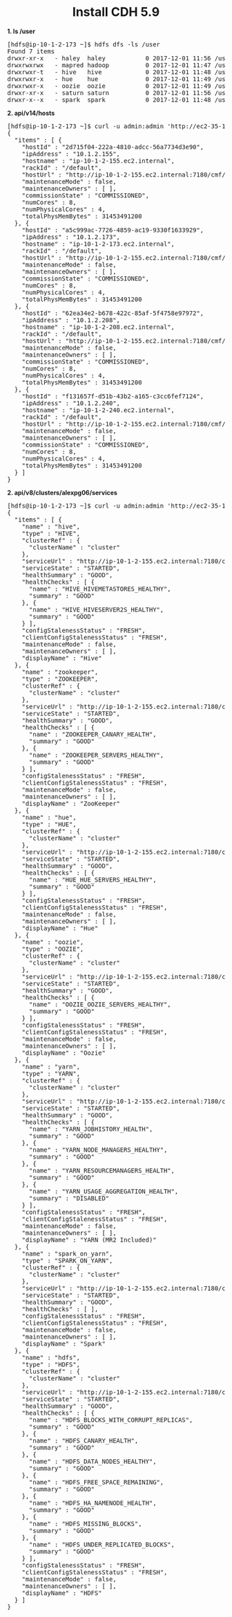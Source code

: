 
# <center>Install CDH 5.9

<strong>1. ls /user</strong>
<pre class="prettyprint">
[hdfs@ip-10-1-2-173 ~]$ hdfs dfs -ls /user
Found 7 items
drwxr-xr-x   - haley  haley           0 2017-12-01 11:56 /user/haley
drwxrwxrwx   - mapred hadoop          0 2017-12-01 11:47 /user/history
drwxrwxr-t   - hive   hive            0 2017-12-01 11:48 /user/hive
drwxrwxr-x   - hue    hue             0 2017-12-01 11:49 /user/hue
drwxrwxr-x   - oozie  oozie           0 2017-12-01 11:49 /user/oozie
drwxr-xr-x   - saturn saturn          0 2017-12-01 11:56 /user/saturn
drwxr-x--x   - spark  spark           0 2017-12-01 11:48 /user/spark
</pre>

<strong>2. api/v14/hosts</strong>
<pre class="prettyprint">
[hdfs@ip-10-1-2-173 ~]$ curl -u admin:admin 'http://ec2-35-153-200-10.compute-1.amazonaws.com:7180/api/v14/hosts'
{
  "items" : [ {
    "hostId" : "2d715f04-222a-4810-adcc-56a7734d3e90",
    "ipAddress" : "10.1.2.155",
    "hostname" : "ip-10-1-2-155.ec2.internal",
    "rackId" : "/default",
    "hostUrl" : "http://ip-10-1-2-155.ec2.internal:7180/cmf/hostRedirect/2d715f04-222a-4810-adcc-56a7734d3e90",
    "maintenanceMode" : false,
    "maintenanceOwners" : [ ],
    "commissionState" : "COMMISSIONED",
    "numCores" : 8,
    "numPhysicalCores" : 4,
    "totalPhysMemBytes" : 31453491200
  }, {
    "hostId" : "a5c999ac-7726-4859-ac19-9330f1633929",
    "ipAddress" : "10.1.2.173",
    "hostname" : "ip-10-1-2-173.ec2.internal",
    "rackId" : "/default",
    "hostUrl" : "http://ip-10-1-2-155.ec2.internal:7180/cmf/hostRedirect/a5c999ac-7726-4859-ac19-9330f1633929",
    "maintenanceMode" : false,
    "maintenanceOwners" : [ ],
    "commissionState" : "COMMISSIONED",
    "numCores" : 8,
    "numPhysicalCores" : 4,
    "totalPhysMemBytes" : 31453491200
  }, {
    "hostId" : "62ea34e2-b678-422c-85af-5f4758e97972",
    "ipAddress" : "10.1.2.208",
    "hostname" : "ip-10-1-2-208.ec2.internal",
    "rackId" : "/default",
    "hostUrl" : "http://ip-10-1-2-155.ec2.internal:7180/cmf/hostRedirect/62ea34e2-b678-422c-85af-5f4758e97972",
    "maintenanceMode" : false,
    "maintenanceOwners" : [ ],
    "commissionState" : "COMMISSIONED",
    "numCores" : 8,
    "numPhysicalCores" : 4,
    "totalPhysMemBytes" : 31453491200
  }, {
    "hostId" : "f131657f-d51b-43b2-a165-c3cc6fef7124",
    "ipAddress" : "10.1.2.240",
    "hostname" : "ip-10-1-2-240.ec2.internal",
    "rackId" : "/default",
    "hostUrl" : "http://ip-10-1-2-155.ec2.internal:7180/cmf/hostRedirect/f131657f-d51b-43b2-a165-c3cc6fef7124",
    "maintenanceMode" : false,
    "maintenanceOwners" : [ ],
    "commissionState" : "COMMISSIONED",
    "numCores" : 8,
    "numPhysicalCores" : 4,
    "totalPhysMemBytes" : 31453491200
  } ]
}
</pre>

<strong>2. api/v8/clusters/alexpg06/services</strong>
<pre class="prettyprint">
[hdfs@ip-10-1-2-173 ~]$ curl -u admin:admin 'http://ec2-35-153-200-10.compute-1.amazonaws.com:7180/api/v8/clusters/alexpg06/services'
{
  "items" : [ {
    "name" : "hive",
    "type" : "HIVE",
    "clusterRef" : {
      "clusterName" : "cluster"
    },
    "serviceUrl" : "http://ip-10-1-2-155.ec2.internal:7180/cmf/serviceRedirect/hive",
    "serviceState" : "STARTED",
    "healthSummary" : "GOOD",
    "healthChecks" : [ {
      "name" : "HIVE_HIVEMETASTORES_HEALTHY",
      "summary" : "GOOD"
    }, {
      "name" : "HIVE_HIVESERVER2S_HEALTHY",
      "summary" : "GOOD"
    } ],
    "configStalenessStatus" : "FRESH",
    "clientConfigStalenessStatus" : "FRESH",
    "maintenanceMode" : false,
    "maintenanceOwners" : [ ],
    "displayName" : "Hive"
  }, {
    "name" : "zookeeper",
    "type" : "ZOOKEEPER",
    "clusterRef" : {
      "clusterName" : "cluster"
    },
    "serviceUrl" : "http://ip-10-1-2-155.ec2.internal:7180/cmf/serviceRedirect/zookeeper",
    "serviceState" : "STARTED",
    "healthSummary" : "GOOD",
    "healthChecks" : [ {
      "name" : "ZOOKEEPER_CANARY_HEALTH",
      "summary" : "GOOD"
    }, {
      "name" : "ZOOKEEPER_SERVERS_HEALTHY",
      "summary" : "GOOD"
    } ],
    "configStalenessStatus" : "FRESH",
    "clientConfigStalenessStatus" : "FRESH",
    "maintenanceMode" : false,
    "maintenanceOwners" : [ ],
    "displayName" : "ZooKeeper"
  }, {
    "name" : "hue",
    "type" : "HUE",
    "clusterRef" : {
      "clusterName" : "cluster"
    },
    "serviceUrl" : "http://ip-10-1-2-155.ec2.internal:7180/cmf/serviceRedirect/hue",
    "serviceState" : "STARTED",
    "healthSummary" : "GOOD",
    "healthChecks" : [ {
      "name" : "HUE_HUE_SERVERS_HEALTHY",
      "summary" : "GOOD"
    } ],
    "configStalenessStatus" : "FRESH",
    "clientConfigStalenessStatus" : "FRESH",
    "maintenanceMode" : false,
    "maintenanceOwners" : [ ],
    "displayName" : "Hue"
  }, {
    "name" : "oozie",
    "type" : "OOZIE",
    "clusterRef" : {
      "clusterName" : "cluster"
    },
    "serviceUrl" : "http://ip-10-1-2-155.ec2.internal:7180/cmf/serviceRedirect/oozie",
    "serviceState" : "STARTED",
    "healthSummary" : "GOOD",
    "healthChecks" : [ {
      "name" : "OOZIE_OOZIE_SERVERS_HEALTHY",
      "summary" : "GOOD"
    } ],
    "configStalenessStatus" : "FRESH",
    "clientConfigStalenessStatus" : "FRESH",
    "maintenanceMode" : false,
    "maintenanceOwners" : [ ],
    "displayName" : "Oozie"
  }, {
    "name" : "yarn",
    "type" : "YARN",
    "clusterRef" : {
      "clusterName" : "cluster"
    },
    "serviceUrl" : "http://ip-10-1-2-155.ec2.internal:7180/cmf/serviceRedirect/yarn",
    "serviceState" : "STARTED",
    "healthSummary" : "GOOD",
    "healthChecks" : [ {
      "name" : "YARN_JOBHISTORY_HEALTH",
      "summary" : "GOOD"
    }, {
      "name" : "YARN_NODE_MANAGERS_HEALTHY",
      "summary" : "GOOD"
    }, {
      "name" : "YARN_RESOURCEMANAGERS_HEALTH",
      "summary" : "GOOD"
    }, {
      "name" : "YARN_USAGE_AGGREGATION_HEALTH",
      "summary" : "DISABLED"
    } ],
    "configStalenessStatus" : "FRESH",
    "clientConfigStalenessStatus" : "FRESH",
    "maintenanceMode" : false,
    "maintenanceOwners" : [ ],
    "displayName" : "YARN (MR2 Included)"
  }, {
    "name" : "spark_on_yarn",
    "type" : "SPARK_ON_YARN",
    "clusterRef" : {
      "clusterName" : "cluster"
    },
    "serviceUrl" : "http://ip-10-1-2-155.ec2.internal:7180/cmf/serviceRedirect/spark_on_yarn",
    "serviceState" : "STARTED",
    "healthSummary" : "GOOD",
    "healthChecks" : [ ],
    "configStalenessStatus" : "FRESH",
    "clientConfigStalenessStatus" : "FRESH",
    "maintenanceMode" : false,
    "maintenanceOwners" : [ ],
    "displayName" : "Spark"
  }, {
    "name" : "hdfs",
    "type" : "HDFS",
    "clusterRef" : {
      "clusterName" : "cluster"
    },
    "serviceUrl" : "http://ip-10-1-2-155.ec2.internal:7180/cmf/serviceRedirect/hdfs",
    "serviceState" : "STARTED",
    "healthSummary" : "GOOD",
    "healthChecks" : [ {
      "name" : "HDFS_BLOCKS_WITH_CORRUPT_REPLICAS",
      "summary" : "GOOD"
    }, {
      "name" : "HDFS_CANARY_HEALTH",
      "summary" : "GOOD"
    }, {
      "name" : "HDFS_DATA_NODES_HEALTHY",
      "summary" : "GOOD"
    }, {
      "name" : "HDFS_FREE_SPACE_REMAINING",
      "summary" : "GOOD"
    }, {
      "name" : "HDFS_HA_NAMENODE_HEALTH",
      "summary" : "GOOD"
    }, {
      "name" : "HDFS_MISSING_BLOCKS",
      "summary" : "GOOD"
    }, {
      "name" : "HDFS_UNDER_REPLICATED_BLOCKS",
      "summary" : "GOOD"
    } ],
    "configStalenessStatus" : "FRESH",
    "clientConfigStalenessStatus" : "FRESH",
    "maintenanceMode" : false,
    "maintenanceOwners" : [ ],
    "displayName" : "HDFS"
  } ]
}
</pre>
